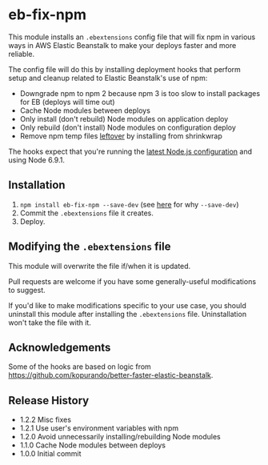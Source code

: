 # eb-fix-npm

This module installs an `.ebextensions` config file that will fix npm in various
ways in AWS Elastic Beanstalk to make your deploys faster and more reliable.

The config file will do this by installing deployment hooks that perform setup
and cleanup related to Elastic Beanstalk's use of npm:

* Downgrade npm to npm 2 because npm 3 is too slow to install packages for EB (deploys will time out)
* Cache Node modules between deploys
* Only install (don't rebuild) Node modules on application deploy
* Only rebuild (don't install) Node modules on configuration deploy
* Remove npm temp files [leftover](https://github.com/npm/npm/issues/6855) by installing from shrinkwrap

The hooks expect that you're running the
[latest Node.js configuration](http://docs.aws.amazon.com/elasticbeanstalk/latest/dg/concepts.platforms.html#concepts.platforms.nodejs)
and using Node 6.9.1.

## Installation

1. `npm install eb-fix-npm --save-dev` (see [here](https://github.com/mixmaxhq/install-files/blob/master/README.md#installation) for why `--save-dev`)
2. Commit the `.ebextensions` file it creates.
3. Deploy.

## Modifying the `.ebextensions` file

This module will overwrite the file if/when it is updated.

Pull requests are welcome if you have some generally-useful modifications to
suggest.

If you'd like to make modifications specific to your use case, you should uninstall
this module after installing the `.ebextensions` file. Uninstallation won't take
the file with it.

## Acknowledgements

Some of the hooks are based on logic from https://github.com/kopurando/better-faster-elastic-beanstalk.

## Release History

* 1.2.2 Misc fixes
* 1.2.1 Use user's environment variables with npm
* 1.2.0 Avoid unnecessarily installing/rebuilding Node modules
* 1.1.0 Cache Node modules between deploys
* 1.0.0 Initial commit
